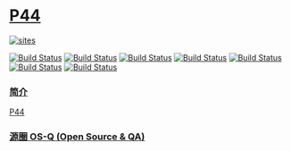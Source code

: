 ﻿# [P44](https://github.com/OS-Q/P44)

[![sites](http://182.61.61.133/link/resources/OSQ.png)](http://www.OS-Q.com)

[![Build Status](https://github.com/OS-Q/P44/workflows/CI/badge.svg)](https://github.com/OS-Q/P44/actions/workflows/CI.yml)
[![Build Status](https://github.com/OS-Q/P44/workflows/CD/badge.svg)](https://github.com/OS-Q/P44/actions/workflows/CD.yml)
[![Build Status](https://github.com/OS-Q/P44/workflows/nightly/badge.svg)](https://github.com/OS-Q/P44/actions/workflows/nightly.yml)
[![Build Status](https://circleci.com/gh/OS-Q/P44.svg?style=svg)](https://circleci.com/gh/OS-Q/P44)
[![Build Status](https://travis-ci.com/OS-Q/P44.svg?branch=master)](https://travis-ci.com/OS-Q/P44)
[![Build Status](https://cloud.drone.io/api/badges/OS-Q/P44/status.svg)](https://cloud.drone.io/OS-Q/P44)
[![Build Status](https://ci.appveyor.com/api/projects/status/3n82nq856e58o89g?svg=true)](https://ci.appveyor.com/project/Qitas/P44)

### [简介](https://github.com/OS-Q/P44/wiki)

[P44](https://github.com/OS-Q/P44)

### [源圈 OS-Q (Open Source & QA) ](http://www.OS-Q.com)
